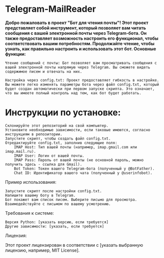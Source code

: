 # Telegram-MailReader

**Добро пожаловать в проект "Бот для чтения почты"! Этот проект представляет собой инструмент, который позволяет вам читать сообщения с вашей электронной почты через Telegram-бота. Он также предоставляет возможность настроить его функционал, чтобы соответствовать вашим потребностям. Продолжайте чтение, чтобы узнать, как правильно настроить и использовать этот бот.
Основные функции:**

    Чтение сообщений с почты: Бот позволяет вам просматривать сообщения с вашей электронной почты напрямую через Telegram. Вы сможете видеть содержимое писем и отвечать на них.

    Настройка через config.txt: Проект предоставляет гибкость в настройке. Вы можете легко изменять параметры бота через файл config.txt, который будет создан автоматически при первом запуске скрипта. Это означает, что вы имеете полный контроль над тем, как бот будет работать.

# Инструкции по установке:

    Склонируйте этот репозиторий на свой компьютер.
    Установите необходимые зависимости, если таковые имеются, согласно инструкциям в репозитории.
    Запустите скрипт, чтобы создать файл config.txt.
    Отредактируйте config.txt, заполнив следующие поля:
        IMAP Host: Тип вашей почты (например, imap.gmail.com или imap.mail.ru).
        IMAP User: Логин от вашей почты.
        IMAP Pass: Пароль от вашей почты (не основной пароль, можно получить здесь - ссылка для Gmail).
        Bot Token: Токен вашего Telegram-бота (полученный у @BotFather).
        Chat ID: Идентификатор вашего чата (полученный у @userinfobot).

Пример использования:

    Запустите скрипт после настройки config.txt.
    Напишите вашему боту в Telegram.
    Бот покажет вам список писем. Выберите письмо для просмотра.
    Взаимодействуйте с письмом по вашему усмотрению.

Требования к системе:

    Версия Python: [указать версию, если требуется]
    Другие зависимости: [указать, если требуется]

Лицензия:

Этот проект лицензирован в соответствии с [указать выбранную лицензию, например, MIT License].

